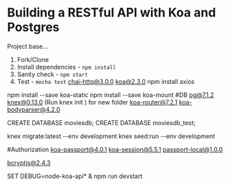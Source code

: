 # Building a RESTful API with Koa and Postgres

Project base...

1. Fork/Clone
1. Install dependencies - `npm install`
1. Sanity check - `npm start`
1. Test - `mocha test`
chai-http@3.0.0
koa@2.3.0
npm install axios


npm install --save koa-static
npm install --save koa-mount
#DB
pg@7.1.2 
knex@0.13.0 (Run knex init ) for new folder
koa-router@7.2.1 
koa-bodyparser@4.2.0




CREATE DATABASE moviesdb;
CREATE DATABASE moviesdb_test;

 knex migrate:latest --env development
 knex seed:run --env development

#Authorization
koa-passport@4.0.1
koa-session@5.5.1
passport-local@1.0.0

bcryptjs@2.4.3

SET DEBUG=node-koa-api* & npm run devstart